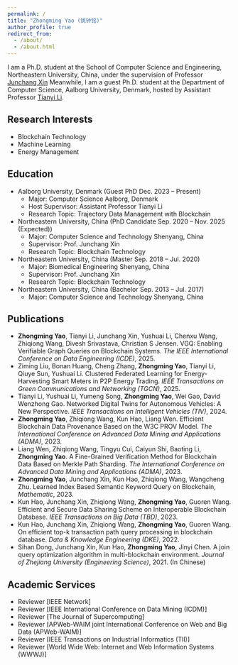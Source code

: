 ```yaml
---
permalink: /
title: "Zhongming Yao (姚钟铭)"
author_profile: true
redirect_from: 
  - /about/
  - /about.html
---
```


I am a Ph.D. student at the School of Computer Science and Engineering, Northeastern University, China, under the supervision of Professor [Junchang Xin](http://faculty.neu.edu.cn/xinjunchang/zh_CN/index.htm) Meanwhile, I am a guest Ph.D. student at the Department of Computer Science, Aalborg University, Denmark, hosted by Assistant Professor [Tianyi Li](http://tianyili.site/).

Research Interests
------
- Blockchain Technology
- Machine Learning
- Energy Management


Education
------
- Aalborg University, Denmark (Guest PhD Dec. 2023 – Present)
  - Major: Computer Science Aalborg, Denmark
  - Host Supervisor: Assistant Professor Tianyi Li
  - Research Topic: Trajectory Data Management with Blockchain
- Northeastern University, China (PhD Candidate Sep. 2020 – Nov. 2025 (Expected))
  - Major: Computer Science and Technology Shenyang, China
  - Supervisor: Prof. Junchang Xin
  - Research Topic: Blockchain Technology
- Northeastern University, China (Master Sep. 2018 – Jul. 2020)
  - Major: Biomedical Engineering Shenyang, China
  - Supervisor: Prof. Junchang Xin
  - Research Topic: Blockchain Technology
- Northeastern University, China (Bachelor Sep. 2013 – Jul. 2017)
  - Major: Computer Science and Technology Shenyang, China

Publications
------
- **Zhongming Yao**, Tianyi Li, Junchang Xin, Yushuai Li, Chenxu Wang, Zhiqiong Wang, Divesh Srivastava, Christian S Jensen. VGQ: Enabling Verifiable Graph Queries on Blockchain Systems. _The IEEE International Conference on Data Engineering (ICDE)_, 2025.
- Ziming Liu, Bonan Huang, Cheng Zhang, **Zhongming Yao**, Tianyi Li, Qiuye Sun, Yushuai Li. Clustered Federated Learning for Energy-Harvesting Smart Meters in P2P Energy Trading. _IEEE Transactions on Green Communications and Networking (TGCN)_, 2025.
- Tianyi Li, Yushuai Li, Yumeng Song, **Zhongming Yao**, Wei Gao, David Wenzhong Gao. Networked Digital Twins for Autonomous Vehicles: A New Perspective. _IEEE Transactions on Intelligent Vehicles (TIV)_, 2024.
- **Zhongming Yao**, Zhiqiong Wang, Kun Hao, Liang Wen. Efficient Blockchain Data Provenance Based on the W3C PROV Model. _The International Conference on Advanced Data Mining and Applications (ADMA)_, 2023.
- Liang Wen, Zhiqiong Wang, Tingyu Cui, Caiyun Shi, Baoting Li, **Zhongming Yao**. A Fine-Grained Verification Method for Blockchain Data Based on Merkle Path Sharding. _The International Conference on Advanced Data Mining and Applications (ADMA)_, 2023.
- **Zhongming Yao**, Junchang Xin, Kun Hao, Zhiqiong Wang, Wangcheng Zhu. Learned Index Based Semantic Keyword Query on Blockchain, _Mathematic_, 2023.
- Kun Hao, Junchang Xin, Zhiqiong Wang, **Zhongming Yao**, Guoren Wang. Efficient and Secure Data Sharing Scheme on Interoperable Blockchain Database. _IEEE Transactions on Big Data (TBD)_, 2023.
- Kun Hao, Junchang Xin, Zhiqiong Wang, **Zhongming Yao**, Guoren Wang. On efficient top-k transaction path query processing in blockchain database. _Data & Knowledge Engineering (DKE)_, 2022.
- Sihan Dong, Junchang Xin, Kun Hao, **Zhongming Yao**, Jinyi Chen. A join query optimization algorithm in multi-blockchain environment. _Journal of Zhejiang University (Engineering Science)_, 2021. (In Chinese)

Academic Services
------
- Reviewer \[IEEE Network\]
- Reviewer \[IEEE International Conference on Data Mining (ICDM)\]
- Reviewer \[The Journal of Supercomputing\]
- Reviewer \[APWeb-WAIM joint International Conference on Web and Big Data (APWeb-WAIM)\]
- Reviewer \[IEEE Transactions on Industrial Informatics (TII)\]
- Reviewer \[World Wide Web: Internet and Web Information Systems (WWWJ)\]

